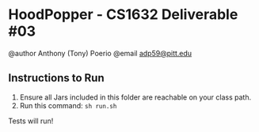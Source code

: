 # HoodPopper - CS1632 Deliverable #03
@author Anthony (Tony) Poerio
@email adp59@pitt.edu

## Instructions to Run
1. Ensure all Jars included in this folder are reachable on your class path.
2. Run this command:
`sh run.sh`

Tests will run!

